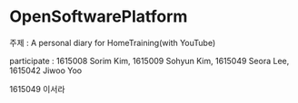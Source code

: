 # OpenSoftwarePlatform

주제 : A personal diary for HomeTraining(with YouTube)
<p>
participate : 1615008 Sorim Kim, 1615009 Sohyun Kim, 1615049 Seora Lee, 1615042 Jiwoo Yoo


1615049 이서라
